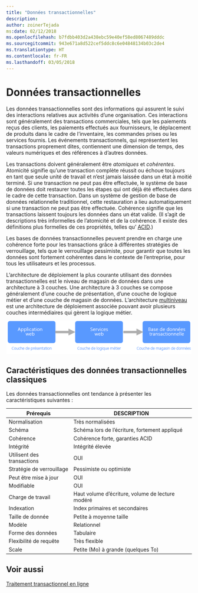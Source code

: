 ```yaml
---
title: "Données transactionnelles"
description: 
author: zoinerTejada
ms:date: 02/12/2018
ms.openlocfilehash: b7fdbb403d2a438ebc59e40ef58ed8067489dddc
ms.sourcegitcommit: 943e671a8d522cef5ddc8c6e04848134b03c2de4
ms.translationtype: HT
ms.contentlocale: fr-FR
ms.lasthandoff: 03/05/2018
---
```

# <a name="transactional-data"></a>Données transactionnelles

Les données transactionnelles sont des informations qui assurent le suivi des interactions relatives aux activités d’une organisation. Ces interactions sont généralement des transactions commerciales, tels que les paiements reçus des clients, les paiements effectués aux fournisseurs, le déplacement de produits dans le cadre de l’inventaire, les commandes prises ou les services fournis. Les événements transactionnels, qui représentent les transactions proprement dites, contiennent une dimension de temps, des valeurs numériques et des références à d’autres données. 

Les transactions doivent généralement être *atomiques* et *cohérentes*. Atomicité signifie qu’une transaction complète réussit ou échoue toujours en tant que seule unité de travail et n’est jamais laissée dans un état à moitié terminé. Si une transaction ne peut pas être effectuée, le système de base de données doit restaurer toutes les étapes qui ont déjà été effectuées dans le cadre de cette transaction. Dans un système de gestion de base de données relationnelle traditionnel, cette restauration a lieu automatiquement si une transaction ne peut pas être effectuée. Cohérence signifie que les transactions laissent toujours les données dans un état valide. (Il s’agit de descriptions très informelles de l’atomicité et de la cohérence. Il existe des définitions plus formelles de ces propriétés, telles qu’ [ACID](https://en.wikipedia.org/wiki/ACID).)

Les bases de données transactionnelles peuvent prendre en charge une cohérence forte pour les transactions grâce à différentes stratégies de verrouillage, tels que le verrouillage pessimiste, pour garantir que toutes les données sont fortement cohérentes dans le contexte de l’entreprise, pour tous les utilisateurs et les processus. 

L’architecture de déploiement la plus courante utilisant des données transactionnelles est le niveau de magasin de données dans une architecture à 3 couches. Une architecture à 3 couches se compose généralement d’une couche de présentation, d’une couche de logique métier et d’une couche de magasin de données. L’architecture [multiniveau](/azure/architecture/guide/architecture-styles/n-tier) est une architecture de déploiement associée pouvant avoir plusieurs couches intermédiaires qui gèrent la logique métier.

![Exemple d’application à 3 couches](./images/three-tier-application.png)

## <a name="typical-traits-of-transactional-data"></a>Caractéristiques des données transactionnelles classiques

Les données transactionnelles ont tendance à présenter les caractéristiques suivantes :

| Prérequis | DESCRIPTION |
| --- | --- |
| Normalisation | Très normalisées |
| Schéma | Schéma lors de l’écriture, fortement appliqué|
| Cohérence | Cohérence forte, garanties ACID |
| Intégrité | Intégrité élevée |
| Utilisent des transactions | OUI |
| Stratégie de verrouillage | Pessimiste ou optimiste|
| Peut être mise à jour | OUI |
| Modifiable | OUI |
| Charge de travail | Haut volume d’écriture, volume de lecture modéré |
| Indexation | Index primaires et secondaires |
| Taille de donnée | Petite à moyenne taille |
| Modèle | Relationnel |
| Forme des données | Tabulaire |
| Flexibilité de requête | Très flexible |
| Scale | Petite (Mo) à grande (quelques To) | 

## <a name="see-also"></a>Voir aussi

[Traitement transactionnel en ligne](../scenarios/online-transaction-processing.md)
